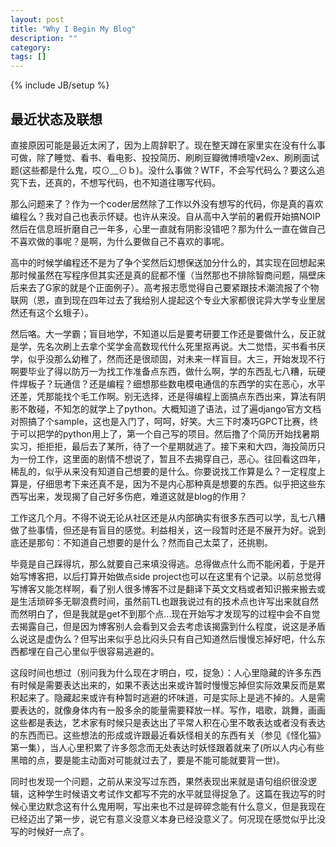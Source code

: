 ```yaml
---
layout: post
title: "Why I Begin My Blog"
description: ""
category: 
tags: []
---
```

{% include JB/setup %}

## 最近状态及联想

直接原因可能是最近太闲了，因为上周辞职了。现在整天蹲在家里实在没有什么事可做，除了睡觉、看书、看电影、投投简历、刷刷豆瓣微博喷嚏v2ex、刷刷面试题(这些都是什么鬼，哎⊙﹏⊙ｂ)。没什么事做？WTF，不会写代码么？要这么追究下去，还真的，不想写代码，也不知道往哪写代码。

那么问题来了？作为一个coder居然除了工作以外没有想写的代码，你是真的喜欢编程么？我对自己也表示怀疑。也许从来没。自从高中入学前的暑假开始搞NOIP然后在信息班折磨自己一年多，心里一直就有阴影没错吧？那为什么一直在做自己不喜欢做的事呢？是啊，为什么要做自己不喜欢的事呢。

高中的时候学编程还不是为了争个奖然后幻想保送加分什么的，其实现在回想起来那时候虽然在写程序但其实还是真的屁都不懂（当然那也不排除智商问题，隔壁床后来去了G家的就是个正面例子）。高考报志愿觉得自己要紧跟技术潮流报了个物联网（恩，直到现在四年过去了我给别人提起这个专业大家都很诧异大学专业里居然还有这个幺蛾子）。

然后咯。大一学霸；盲目地学，不知道以后是要考研要工作还是要做什么，反正就是学，先名次刷上去拿个奖学金高数现代什么死里抠再说。大二觉悟，买书看书厌学，似乎没那么幼稚了，然而还是很顽固，对未来一样盲目。大三，开始发现不行啊要毕业了得以防万一为找工作准备点东西，做什么啊，学的东西乱七八糟，玩硬件焊板子？玩通信？还是编程？细想那些数电模电通信的东西学的实在恶心，水平还差，凭那能找个毛工作啊。别无选择，还是得编程上面搞点东西出来，算法有阴影不敢碰，不知怎的就学上了python。大概知道了语法，过了遍django官方文档对照搞了个sample，这也是入门了，呵呵，好笑。大三下时凑巧GPCT比赛，终于可以把学的python用上了，第一个自己写的项目。然后撸了个简历开始找暑期实习，拒拒拒，最后去了某所，待了一个星期就逃了。接下来和大四，海投简历只为一份工作，这里面的剧情不想说了，暂且不去揭穿自己，恶心。往回看这四年，稀乱的，似乎从来没有知道自己想要的是什么。你要说找工作算是么？一定程度上算是，仔细思考下来还真不是，因为不是内心那种真是想要的东西。似乎把这些东西写出来，发现揭了自己好多伤疤，难道这就是blog的作用？

工作这几个月。不得不说无论从社区还是从内部确实有很多东西可以学，乱七八糟做了些事情，但还是有盲目的感觉。利益相关，这一段暂时还是不展开为好。说到底还是那句：不知道自己想要的是什么？然而自己太菜了，还挑剔。

毕竟是自己踩得坑，那么就要自己来填没得逃。总得做点什么而不能闲着，于是开始写博客把，以后打算开始做点side project也可以在这里有个记录。以前总觉得写博客又能怎样啊，看了别人很多博客不过是翻译下英文文档或者知识搬来搬去或是生活琐碎多无聊浪费时间，虽然前TL也跟我说过有的技术点也许写出来就自然而然明白了，但是我就是get不到那个点...现在开始写才发现写的过程中会不自觉去揭露自己，但是因为博客别人会看到又会去考虑该揭露到什么程度，说这是矛盾么说这是虚伪么？但写出来似乎总比闷头只有自己知道然后慢慢忘掉好吧，什么东西都埋在自己心里似乎很容易逃避的。

这段时间也想过（别问我为什么现在才明白，哎，捉急）：人心里隐藏的许多东西有时候是需要表达出来的，如果不表达出来或许暂时慢慢忘掉但实际效果反而是累积起来了。隐藏起来或许有种暂时逃避的坏味道，可是实际上是逃不掉的。人是需要表达的，就像身体内有一股多余的能量需要释放一样。写作，唱歌，跳舞，画画这些都是表达，艺术家有时候只是表达出了平常人积在心里不敢表达或者没有表达的东西而已。这些想法的形成或许跟最近看妖怪相关的东西有关（参见《怪化猫》第一集），当人心里积累了许多怨念而无处表达时妖怪跟着就来了(所以人内心有些黑暗的点，要是能主动面对可能就过去了，要是不能可能就要背一世)。

同时也发现一个问题，之前从来没写过东西，果然表现出来就是语句组织很没逻辑，这种学生时候语文考试作文都写不完的水平就显得捉急了。这篇在我边写的时候心里边默念这有什么鬼用啊，写出来也不过是碎碎念能有什么意义，但是我现在已经迈出了第一步，说它有意义没意义本身已经没意义了。何况现在感觉似乎比没写的时候好一点了。
